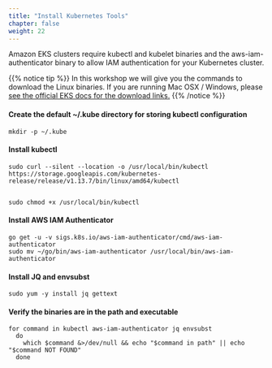 ```yaml
---
title: "Install Kubernetes Tools"
chapter: false
weight: 22
---
```


Amazon EKS clusters require kubectl and kubelet binaries and the aws-iam-authenticator
binary to allow IAM authentication for your Kubernetes cluster.

{{% notice tip %}}
In this workshop we will give you the commands to download the Linux
binaries. If you are running Mac OSX / Windows, please [see the official EKS docs
for the download links.](https://docs.aws.amazon.com/eks/latest/userguide/getting-started.html)
{{% /notice %}}

#### Create the default ~/.kube directory for storing kubectl configuration
```
mkdir -p ~/.kube
```

#### Install kubectl
```
sudo curl --silent --location -o /usr/local/bin/kubectl https://storage.googleapis.com/kubernetes-release/release/v1.13.7/bin/linux/amd64/kubectl


sudo chmod +x /usr/local/bin/kubectl
```

#### Install AWS IAM Authenticator
```
go get -u -v sigs.k8s.io/aws-iam-authenticator/cmd/aws-iam-authenticator
sudo mv ~/go/bin/aws-iam-authenticator /usr/local/bin/aws-iam-authenticator
```

#### Install JQ and envsubst
```
sudo yum -y install jq gettext
```

#### Verify the binaries are in the path and executable
```
for command in kubectl aws-iam-authenticator jq envsubst
  do
    which $command &>/dev/null && echo "$command in path" || echo "$command NOT FOUND"
  done
```

